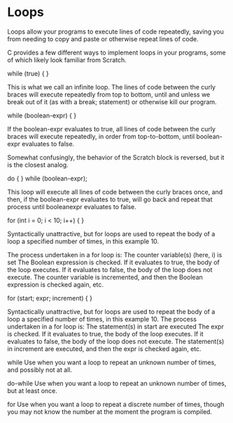 # Loops

Loops allow your programs to execute lines of code repeatedly, saving you from needing to copy and paste or otherwise repeat lines of code.

C provides a few different ways to implement loops in your programs, some of which likely look familiar from Scratch.

while (true)
{
}

This is what we call an infinite loop. The lines of code between the curly braces will execute repeatedly from top to bottom, until and unless we break out of it (as with a break; statement) or otherwise kill our program.

while (boolean-expr)
{
}

If the boolean-expr evaluates to true, all lines of code between the curly braces will execute repeatedly, in order from top-to-bottom, until boolean-expr evaluates to false.

Somewhat confusingly, the behavior of the Scratch block is reversed, but it is the closest analog.

do
{
}
while (boolean-expr);

This loop will execute all lines of code between the curly braces once, and then, if the boolean-expr evaluates to true, will go back and repeat that process until booleanexpr evaluates to false.

for (int i = 0; i < 10; i++)
{
}

Syntactically unattractive, but for loops are used to repeat the body of a loop a specified number of times, in this example 10.

The process undertaken in a for loop is:
    The counter variable(s) (here, i) is set
    The Boolean expression is checked.
        If it evaluates to true, the body of the loop executes.
        If it evaluates to false, the body of the loop does not execute.
    The counter variable is incremented, and then the Boolean expression is checked again, etc.

for (start; expr; increment)
{
}

Syntactically unattractive, but for loops are used to repeat the body of a loop a specified number of times, in this example 10.
The process undertaken in a for loop is:
    The statement(s) in start are executed
    The expr is checked.
        If it evaluates to true, the body of the loop executes.
        If it evaluates to false, the body of the loop does not execute.
    The statement(s) in increment are executed, and then the expr is checked again, etc.

while
Use when you want a loop to repeat an unknown number of times, and possibly not at all.

do-while
Use when you want a loop to repeat an unknown number of times, but at least once.

for
Use when you want a loop to repeat a discrete number of times, though you may not know the number at the moment the program is compiled.